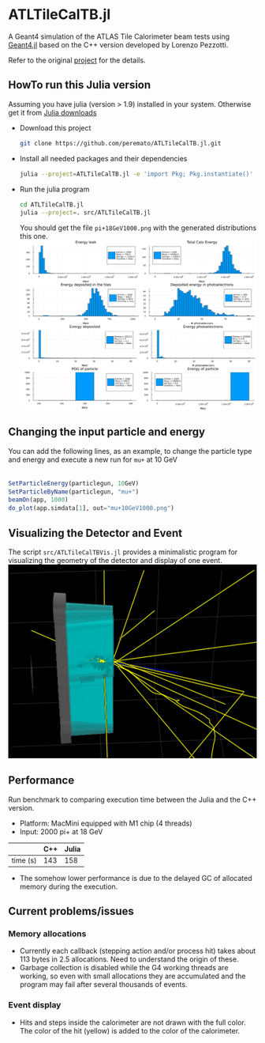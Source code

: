 # ATLTileCalTB.jl

A Geant4 simulation of the ATLAS Tile Calorimeter beam tests using [Geant4.jl](https://github.com/JuliaHEP/Geant4.jl) based on the C++ version developed by Lorenzo Pezzotti.

Refer to the original [project](https://github.com/lopezzot/ATLTileCalTB) for the details.

## HowTo run this Julia version
Assuming you have julia (version > 1.9) installed in your system. Otherwise get it from [Julia downloads](https://julialang.org/downloads/)
- Download this project
  ```sh
  git clone https://github.com/peremato/ATLTileCalTB.jl.git
  ```
- Install all needed packages and their dependencies
  ```sh
  julia --project=ATLTileCalTB.jl -e 'import Pkg; Pkg.instantiate()'
  ```
- Run the julia program
  ```sh
  cd ATLTileCalTB.jl
  julia --project=. src/ATLTileCalTB.jl
  ```
  You should get the file `pi+18GeV1000.png` with the generated distributions this one.
  ![](pi+18GeV1000.png)

## Changing the input particle and energy
You can add the following lines, as an example, to change the particle type and energy and execute a new run for `mu+` at 10 GeV
```julia

SetParticleEnergy(particlegun, 10GeV)
SetParticleByName(particlegun, "mu+")
beamOn(app, 1000)
do_plot(app.simdata[1], out="mu+10GeV1000.png")

```
## Visualizing the Detector and Event
The script `src/ATLTileCalTBVis.jl` provides a minimalistic program for visualizing the geometry of the detector and display of one event.
![](pi+18GeVEvent.png)

## Performance
Run benchmark to comparing execution time between the Julia and the C++ version. 
- Platform: MacMini equipped with M1 chip (4 threads)
- Input: 2000 pi+ at 18 GeV

|          |   C++    | Julia   |
|----------| -------- | ------- |
| time (s) | 143      | 158     |

- The somehow lower performance is due to the delayed GC of allocated memory during the execution.

## Current problems/issues
### Memory allocations
- Currently each callback (stepping action and/or process hit) takes about 113 bytes in 2.5 allocations. Need to understand the origin of these.
- Garbage collection is disabled while the G4 working threads are working, so even with small allocations they are accumulated and the program may fail after several thousands of events.
### Event display
- Hits and steps inside the calorimeter are not drawn with the full color. The color of the hit (yellow) is added to the color of the calorimeter.